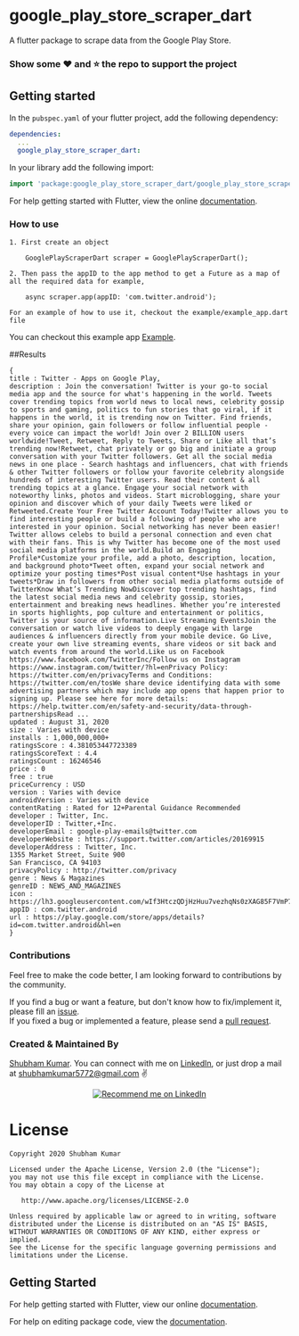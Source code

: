 # google_play_store_scraper_dart

A flutter package to scrape data from the Google Play Store.

### Show some :heart: and :star: the repo to support the project


## Getting started

In the `pubspec.yaml` of your flutter project, add the following dependency:

```yaml
dependencies:
  ...
  google_play_store_scraper_dart:
```

In your library add the following import:

```dart
import 'package:google_play_store_scraper_dart/google_play_store_scraper_dart.dart';
```

For help getting started with Flutter, view the online [documentation](https://flutter.io/).


### How to use

```
1. First create an object

    GooglePlayScraperDart scraper = GooglePlayScraperDart();  

2. Then pass the appID to the app method to get a Future as a map of all the required data for example,  

    async scraper.app(appID: 'com.twitter.android'); 
 
For an example of how to use it, checkout the example/example_app.dart file  
```

You can checkout this example app [Example](https://github.com/varamsky/google_play_store_scraper_dart/blob/master/example/example_app.dart).

##Results

```map
{
title : Twitter - Apps on Google Play,
description : Join the conversation! Twitter is your go-to social media app and the source for what's happening in the world. Tweets cover trending topics from world news to local news, celebrity gossip to sports and gaming, politics to fun stories that go viral, if it happens in the world, it is trending now on Twitter. Find friends, share your opinion, gain followers or follow influential people - every voice can impact the world! Join over 2 BILLION users worldwide!Tweet, Retweet, Reply to Tweets, Share or Like all that’s trending now!Retweet, chat privately or go big and initiate a group conversation with your Twitter followers. Get all the social media news in one place - Search hashtags and influencers, chat with friends & other Twitter followers or follow your favorite celebrity alongside hundreds of interesting Twitter users. Read their content & all trending topics at a glance. Engage your social network with noteworthy links, photos and videos. Start microblogging, share your opinion and discover which of your daily Tweets were liked or Retweeted.Create Your Free Twitter Account Today!Twitter allows you to find interesting people or build a following of people who are interested in your opinion. Social networking has never been easier! Twitter allows celebs to build a personal connection and even chat with their fans. This is why Twitter has become one of the most used social media platforms in the world.Build an Engaging Profile*Customize your profile, add a photo, description, location, and background photo*Tweet often, expand your social network and optimize your posting times*Post visual content*Use hashtags in your tweets*Draw in followers from other social media platforms outside of TwitterKnow What’s Trending NowDiscover top trending hashtags, find the latest social media news and celebrity gossip, stories, entertainment and breaking news headlines. Whether you’re interested in sports highlights, pop culture and entertainment or politics, Twitter is your source of information.Live Streaming EventsJoin the conversation or watch live videos to deeply engage with large audiences & influencers directly from your mobile device. Go Live, create your own live streaming events, share videos or sit back and watch events from around the world.Like us on Facebook https://www.facebook.com/TwitterInc/Follow us on Instagram https://www.instagram.com/twitter/?hl=enPrivacy Policy: https://twitter.com/en/privacyTerms and Conditions: https://twitter.com/en/tosWe share device identifying data with some advertising partners which may include app opens that happen prior to signing up. Please see here for more details: https://help.twitter.com/en/safety-and-security/data-through-partnershipsRead ...
updated : August 31, 2020
size : Varies with device
installs : 1,000,000,000+
ratingsScore : 4.381053447723389
ratingsScoreText : 4.4
ratingsCount : 16246546
price : 0
free : true
priceCurrency : USD
version : Varies with device
androidVersion : Varies with device
contentRating : Rated for 12+Parental Guidance Recommended
developer : Twitter, Inc.
developerID : Twitter,+Inc.
developerEmail : google-play-emails@twitter.com
developerWebsite : https://support.twitter.com/articles/20169915
developerAddress : Twitter, Inc.
1355 Market Street, Suite 900
San Francisco, CA 94103
privacyPolicy : http://twitter.com/privacy
genre : News & Magazines
genreID : NEWS_AND_MAGAZINES
icon : https://lh3.googleusercontent.com/wIf3HtczQDjHzHuu7vezhqNs0zXAG85F7VmP7nhsTxO3OHegrVXlqIh_DWBYi86FTIGk=s180
appID : com.twitter.android
url : https://play.google.com/store/apps/details?id=com.twitter.android&hl=en
}
```



### Contributions

Feel free to make the code better, I am looking forward to contributions by the community.

If you find a bug or want a feature, but don't know how to fix/implement it, please fill an [issue](https://github.com/varamsky/google_play_store_scraper_dart/issues).  
If you fixed a bug or implemented a feature, please send a [pull request](https://github.com/varamsky/google_play_store_scraper_dart/pulls).

### Created & Maintained By

[Shubham Kumar](https://github.com/varamsky). You can connect with me on [LinkedIn](https://www.linkedin.com/in/shubhamkumar-l/), or just drop a mail at shubhamkumar5772@gmail.com :v:


<p align="center">
<a href="https://www.linkedin.com/in/shubhamkumar-l/">
    <img src="https://img.shields.io/badge/Support-Recommed%2FEndorse%20me%20on%20Linkedin-blue?style=for-the-badge&logo=linkedin" alt="Recommend me on LinkedIn" /></a>
</p>


# License

    Copyright 2020 Shubham Kumar

    Licensed under the Apache License, Version 2.0 (the "License");
    you may not use this file except in compliance with the License.
    You may obtain a copy of the License at

       http://www.apache.org/licenses/LICENSE-2.0

    Unless required by applicable law or agreed to in writing, software
    distributed under the License is distributed on an "AS IS" BASIS,
    WITHOUT WARRANTIES OR CONDITIONS OF ANY KIND, either express or implied.
    See the License for the specific language governing permissions and
    limitations under the License.



## Getting Started

For help getting started with Flutter, view our online [documentation](https://flutter.io/).

For help on editing package code, view the [documentation](https://flutter.io/developing-packages/).